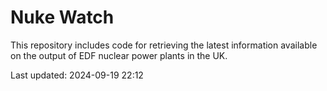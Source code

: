 # Nuke Watch

This repository includes code for retrieving the latest information available on the output of EDF nuclear power plants in the UK.

Last updated: 2024-09-19 22:12